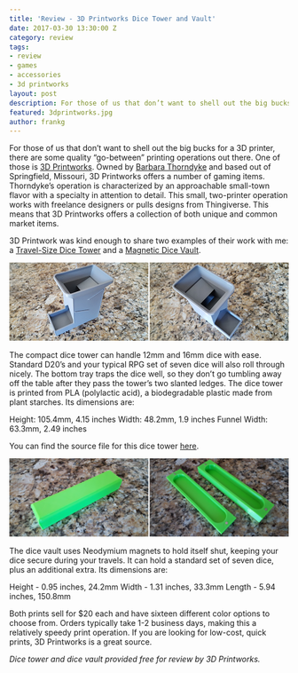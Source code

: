 ```yaml
---
title: 'Review - 3D Printworks Dice Tower and Vault'
date: 2017-03-30 13:30:00 Z
category: review
tags:
- review
- games
- accessories
- 3d printworks
layout: post
description: For those of us that don’t want to shell out the big bucks for a 3D printer, there are some quality “go-between” printing operations out there. One of those is 3D Printworks.
featured: 3dprintworks.jpg
author: frankg
---
```


For those of us that don’t want to shell out the big bucks for a 3D printer, there are some quality “go-between” printing operations out there. One of those is [3D Printworks](https://www.etsy.com/shop/3dPrintworksShop#about). Owned by [Barbara Thorndyke](https://www.etsy.com/people/barbarathorndyke1) and based out of Springfield, Missouri, 3D Printworks offers a number of gaming items. Thorndyke’s operation is characterized by an approachable small-town flavor with a specialty in attention to detail. This small, two-printer operation works with freelance designers or pulls designs from Thingiverse. This means that 3D Printworks offers a collection of both unique and common market items.

3D Printwork was kind enough to share two examples of their work with me: a [Travel-Size Dice Tower](https://www.etsy.com/listing/476787874/3d-printed-dice-tower-easy-travel-size?ref=shop_home_active_11) and a [Magnetic Dice Vault](https://www.etsy.com/listing/491595089/3d-printed-magnetic-dice-vault-more?ref=shop_home_active_7).

![Tower](/images/3DPrintworks/tower.jpg)

The compact dice tower can handle 12mm and 16mm dice with ease. Standard D20’s and your typical RPG set of seven dice will also roll through nicely. The bottom tray traps the dice well, so they don’t go tumbling away off the table after they pass the tower’s two slanted ledges. The dice tower is printed from PLA (polylactic acid), a biodegradable plastic made from plant starches. Its dimensions are:

Height: 105.4mm, 4.15 inches
Width: 48.2mm, 1.9 inches
Funnel Width: 63.3mm, 2.49 inches

You can find the source file for this dice tower [here](http://www.thingiverse.com/thing:1358428).

![Dice Vault](/images/3DPrintworks/vault.jpg)

The dice vault uses Neodymium magnets to hold itself shut, keeping your dice secure during your travels. It can hold a standard set of seven dice, plus an additional extra. Its dimensions are:

Height - 0.95 inches, 24.2mm
Width - 1.31 inches, 33.3mm
Length - 5.94 inches, 150.8mm

Both prints sell for $20 each and have sixteen different color options to choose from. Orders typically take 1-2 business days, making this a relatively speedy print operation. If you are looking for low-cost, quick prints, 3D Printworks is a great source.

*Dice tower and dice vault provided free for review by 3D Printworks.*
